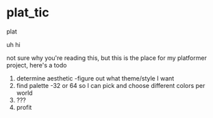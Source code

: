 # plat_tic
plat

uh hi

not sure why you're reading this, but this is the place for my platformer project, here's a todo

1. determine aesthetic
  -figure out what theme/style I want
2. find palette
  -32 or 64 so I can pick and choose different colors per world
3. ???
3. profit
